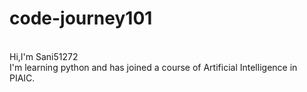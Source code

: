 # code-journey101
<br>Hi,I'm Sani51272
<br>I'm learning python and has joined a course of Artificial Intelligence in PIAIC.
